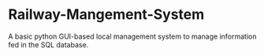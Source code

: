 # Railway-Mangement-System
A basic python GUI-based local management system to manage information fed in the SQL database.
